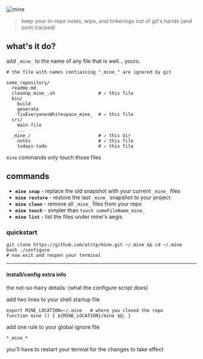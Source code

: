 ![mine](http://atstp.github.io/mine/mine_logo.svg?v2)

> keep your in-repo notes, wips, and tinkerings out of git's hands (and _semi_ tracked)

## what's it do?

add `_mine_` to the name of any file that is well... yours.

    # the file with names contiaining "_mine_" are ignored by git

    some_repository/
      readme.md
      cleanUp_mine_.sh                # ✓ this file
      bin/
        build
        generate
        fixEveryonesWhitespace_mine_  # ✓ this file
      src/
        main.file
        ...
      _mine_/                         # ✓ this dir
        notes                         # ✓ this file
        todays-todo                   # ✓ this file

`mine` commands _only_ touch those files

## commands

  * **`mine snap`** - replace the old snapshot with your current `_mine_` files
  * **`mine restore`** - restore the last `_mine_` snapshot to your project
  * **`mine clean`** - remove all `_mine_` files from your repo
  * **`mine touch`** - simpler than `touch someFileName_mine_`
  * **`mine list`** - list the files under _mine_'s aegis

### quickstart

    git clone https://github.com/atstp/mine.git ~/.mine && cd ~/.mine
    bash ./configure
    # now exit and reopen your terminal

--------------------------------------------------------------------------------

#### install/config extra info

the not-so-hairy details: (what the configure script does)

add two lines to your shell startup file

    export MINE_LOCATION=~/.mine   # where you cloned the repo
    function mine () { ${MINE_LOCATION}/mine $@; }

add one rule to your global ignore file

    *_mine_*

you'll have to restart your termial for the changes to take effect
